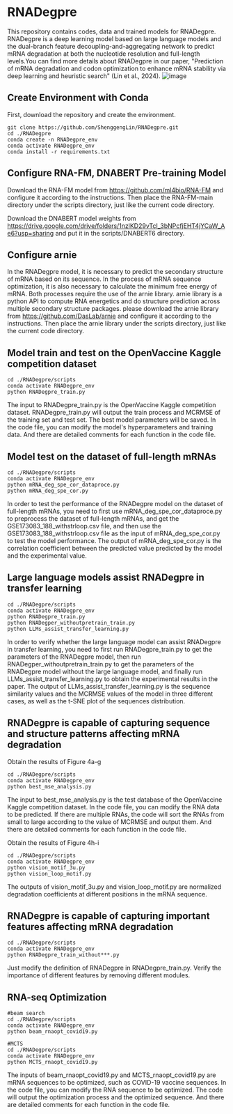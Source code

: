 # RNADegpre

This repository contains codes, data and trained models for RNADegpre. RNADegpre is a deep learning model based on large language models and the dual-branch feature decoupling-and-aggregating network to predict mRNA degradation at both the nucleotide resolution and full-length levels.You can find more details about RNADegpre in our paper, "Prediction of mRNA degradation and codon optimization to enhance mRNA stability via deep learning and heuristic search" (Lin et al., 2024).
![image](https://github.com/ShenggengLin/RNADegpre/blob/main/pictures/Model_Architecture_and_Sequence_Optimization.tif)
## Create Environment with Conda

First, download the repository and create the environment.

```
git clone https://github.com/ShenggengLin/RNADegpre.git
cd ./RNADegpre
conda create -n RNADegpre_env
conda activate RNADegpre_env
conda install -r requirements.txt
```

## Configure RNA-FM, DNABERT Pre-training Model

Download the RNA-FM model from https://github.com/ml4bio/RNA-FM and configure it according to the instructions. Then place the RNA-FM-main directory under the scripts directory, just like the current code directory.

Download the DNABERT model weights from https://drive.google.com/drive/folders/1nzlKD29vTcI_3bNPcfjEHT4jYCaW_Ae6?usp=sharing and put it in the scripts/DNABERT6 directory.

## Configure arnie
In the RNADegpre model, it is necessary to predict the secondary structure of mRNA based on its sequence. In the process of mRNA sequence optimization, it is also necessary to calculate the minimum free energy of mRNA. Both processes require the use of the arnie library. arnie library is a python API to compute RNA energetics and do structure prediction across multiple secondary structure packages. please download the arnie library from https://github.com/DasLab/arnie and configure it according to the instructions. Then place the arnie library under the scripts directory, just like the current code directory.
## Model train and test on the OpenVaccine Kaggle competition dataset
```
cd ./RNADegpre/scripts
conda activate RNADegpre_env
python RNADegpre_train.py
```
The input to RNADegpre_train.py is the OpenVaccine Kaggle competition dataset. RNADegpre_train.py will output the train process and MCRMSE of the training set and test set. The best model parameters will be saved. In the code file, you can modify the model's hyperparameters and training data. And there are detailed comments for each function in the code file.

## Model test on the dataset of full-length mRNAs
```
cd ./RNADegpre/scripts
conda activate RNADegpre_env
python mRNA_deg_spe_cor_dataproce.py
python mRNA_deg_spe_cor.py
```
In order to test the performance of the RNADegpre model on the dataset of full-length mRNAs, you need to first use mRNA_deg_spe_cor_dataproce.py to preprocess the dataset of full-length mRNAs, and get the GSE173083_188_withstrloop.csv file, and then use the GSE173083_188_withstrloop.csv file as the input of mRNA_deg_spe_cor.py to test the model performance. The output of mRNA_deg_spe_cor.py is the correlation coefficient between the predicted value predicted by the model and the experimental value.

## Large language models assist RNADegpre in transfer learning
```
cd ./RNADegpre/scripts
conda activate RNADegpre_env
python RNADegpre_train.py
python RNADegper_withoutpretrain_train.py
python LLMs_assist_transfer_learning.py
```
In order to verify whether the large language model can assist RNADegpre in transfer learning, you need to first run RNADegpre_train.py to get the parameters of the RNADegpre model, then run RNADegper_withoutpretrain_train.py to get the parameters of the RNADegpre model without the large language model, and finally run LLMs_assist_transfer_learning.py to obtain the experimental results in the paper. The output of LLMs_assist_transfer_learning.py is the sequence similarity values and the MCRMSE values of the model in three different cases, as well as the t-SNE plot of the sequences distribution.

## RNADegpre is capable of capturing sequence and structure patterns affecting mRNA degradation

Obtain the results of Figure 4a-g
```
cd ./RNADegpre/scripts
conda activate RNADegpre_env
python best_mse_analysis.py
```
The input to best_mse_analysis.py is the test database of the OpenVaccine Kaggle competition dataset. In the code file, you can modify the RNA data to be predicted. If there are multiple RNAs, the code will sort the RNAs from small to large according to the value of MCRMSE and output them. And there are detailed comments for each function in the code file.

Obtain the results of Figure 4h-i
```
cd ./RNADegpre/scripts
conda activate RNADegpre_env
python vision_motif_3u.py
python vision_loop_motif.py
```
The outputs of vision_motif_3u.py and vision_loop_motif.py are normalized degradation coefficients at different positions in the mRNA sequence.

## RNADegpre is capable of capturing important features affecting mRNA degradation
```
cd ./RNADegpre/scripts
conda activate RNADegpre_env
python RNADegpre_train_without***.py
```
Just modify the definition of RNADegpre in RNADegpre_train.py. Verify the importance of different features by removing different modules.
## RNA-seq Optimization
```
#beam search
cd ./RNADegpre/scripts
conda activate RNADegpre_env
python beam_rnaopt_covid19.py

#MCTS
cd ./RNADegpre/scripts
conda activate RNADegpre_env
python MCTS_rnaopt_covid19.py
```
The inputs of beam_rnaopt_covid19.py and MCTS_rnaopt_covid19.py are mRNA sequences to be optimized, such as COVID-19 vaccine sequences. In the code file, you can modify the RNA sequence to be optimized. The code will output the optimization process and the optimized sequence. And there are detailed comments for each function in the code file.

